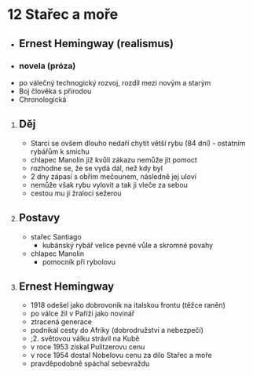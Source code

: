 
# 12 Stařec a moře
 - ## Ernest Hemingway (realismus)
 - ### novela (próza)
 - po válečný technogický rozvoj, rozdíl mezi novým a starým
 - Boj člověka s přírodou
 - Chronologická

1. ## Děj
   - Starci se ovšem dlouho nedaří chytit větší rybu (84 dní) - ostatním rybářům k smíchu
   - chlapec Manolin již kvůli zákazu nemůže jít pomoct
   - rozhodne se, že se vydá dál, než kdy byl
   - 2 dny zápasí s obřím mečounem, následně jej uloví
   - nemůže však rybu vylovit a tak ji vleče za sebou
   - cestou mu ji žraloci sežerou

1. ## Postavy
   - stařec Santiago
     - kubánský rybář velice pevné vůle a skromné povahy
   - chlapec Manolin
     - pomocník při rybolovu

1. ## Ernest Hemingway
   - 1918 odešel jako dobrovoník na italskou frontu (těžce raněn)
   - po válce žil v Paříži jako novinář
   - ztracená generace
   - podnikal cesty do Afriky (dobrodružství a nebezpečí)
   - ;2. světovou válku strávil na Kubě
   - v roce 1953 získal Pulitzerovu cenu
   - v roce 1954 dostal Nobelovu cenu za dílo Stařec a moře
   - pravděpodobně spáchal sebevraždu
